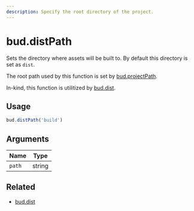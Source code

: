 ```yaml
---
description: Specify the root directory of the project.
---
```


# bud.distPath

Sets the directory where assets will be built to. By default this directory is set as `dist`.

The root path used by this function is set by [bud.projectPath](config-projectPath.md).

In-kind, this function is utilitized by [bud.dist](config-dist.md).

## Usage

```js
bud.distPath('build')
```

## Arguments

| Name   | Type   |
| ------ | ------ |
| `path` | string |

## Related

- [bud.dist](config-dist.md)
